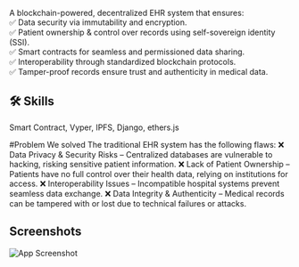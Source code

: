 
A blockchain-powered, decentralized EHR system that ensures:<br>
✅ Data security via immutability and encryption.<br>
✅ Patient ownership & control over records using self-sovereign identity (SSI).<br>
✅ Smart contracts for seamless and permissioned data sharing.<br>
✅ Interoperability through standardized blockchain protocols.<br>
✅ Tamper-proof records ensure trust and authenticity in medical data.<br>


## 🛠 Skills
Smart Contract, Vyper, IPFS, Django, ethers.js

#Problem We solved
The traditional EHR system has the following flaws:
❌ Data Privacy & Security Risks – Centralized databases are vulnerable to hacking, risking sensitive patient information.
❌ Lack of Patient Ownership – Patients have no full control over their health data, relying on institutions for access.
❌ Interoperability Issues – Incompatible hospital systems prevent seamless data exchange.
❌ Data Integrity & Authenticity – Medical records can be tampered with or lost due to technical failures or attacks.

## Screenshots

![App Screenshot](https://via.placeholder.com/468x300?text=App+Screenshot+Here)

